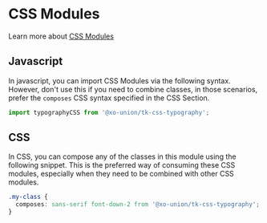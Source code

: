 # CSS Modules

Learn more about [CSS Modules](https://github.com/css-modules/css-modules)

## Javascript

In javascript, you can import CSS Modules via the following syntax. However, don't use this if you need to combine classes, in those scenarios, prefer the `composes` CSS syntax specified in the CSS Section.

```javascript
import typographyCSS from '@xo-union/tk-css-typography';
```

## CSS

In CSS, you can compose any of the classes in this module using the following snippet. This is the preferred way of consuming these CSS modules, especially when they need to be combined with other CSS modules.

```css
.my-class {
  composes: sans-serif font-down-2 from '@xo-union/tk-css-typography';
}
```
